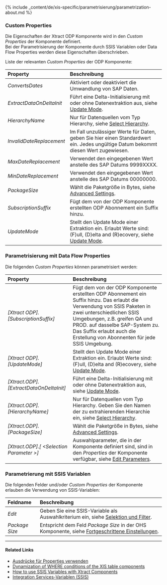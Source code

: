 
{% include _content/de/xis-specific/parametrisierung/parametrization-about.md  %}

### Custom Properties

Die Eigenschaften der Xtract ODP Komponente wird in den *Custom Properties* der Komponente definiert. <br>
Bei der Parametrisierung der Komponente durch SSIS Variablen oder Data Flow Properties werden diese Eigenschaften überschrieben.

Liste der relevanten *Custom Properties* der ODP Komponente:

|Property|Beschreibung|
|:----|:----|
| *ConvertsDates* | Aktiviert oder deaktiviert die Umwandlung von SAP Daten.|
| *ExtractDataOnDeltaInit* | Führt eine Delta-Initialisierung mit oder ohne Datenextraktion aus, siehe [Update Mode](./odp-define#load-verfahren-update-mode).|
| *HierarchyName* | Nur für Datenquellen vom Typ Hierarchy, siehe [Select Hierarchy](./odp-extractors#select-hierarchy).|
| *InvalidDateReplacement* | Im Fall unzulässiger Werte für Daten, geben Sie hier einen Standardwert ein. Jedes ungültige Datum bekommt diesen Wert zugewiesen.|
| *MaxDateReplacement* | Verwendet den eingegebenen Wert anstelle des SAP Datums 9999XXXX.|
| *MinDateReplacement* | Verwendet den eingegebenen Wert anstelle des SAP Datums 00000000.|
| *PackageSize* | Wählt die Paketgröße in Bytes, siehe [Advanced Settings](./odp-settings#fortgeschrittene-einstellungen).|
| *SubscriptionSuffix* | Fügt dem von der ODP Komponente erstellten ODP Abonnement ein Suffix hinzu.|
| *UpdateMode* | Stellt den Update Mode einer Extraktion ein. Erlaubt Werte sind: (F)ull, (D)elta and (R)ecovery, siehe [Update Mode](./odp-define#load-verfahren-update-mode).|

### Parametrisierung mit Data Flow Properties
Die folgenden *Custom Properties* können parametrisiert werden:

|Property|Beschreibung|
|:----|:----|
| *[Xtract ODP].[SubscriptionSuffix]*| Fügt dem von der ODP Komponente erstellten ODP Abonnement ein Suffix hinzu. Das erlaubt die Verwendung von SSIS Paketen in zwei unterschiedlichen SSIS Umgebungen, z.B. greifen QA und PROD. auf dasselbe SAP-System zu. Das Suffix erlaubt auch die Erstellung von Abonnenten für jede SSIS Umgebung.|
| *[Xtract ODP].[UpdateMode]*| Stellt den Update Mode einer Extraktion ein. Erlaubt Werte sind: (F)ull, (D)elta and (R)ecovery, siehe [Update Mode](./odp-define#load-verfahren-update-mode).|
| *[Xtract.ODP].[ExtractDataOnDeltaInit]*| Führt eine Delta-Initialisierung mit oder ohne Datenextraktion aus, siehe [Update Mode](./odp-define#load-verfahren-update-mode).|
| *[Xtract.ODP].[HierarchyName]*| Nur für Datenquellen vom Typ Hierarchy. Geben Sie den Namen der zu extrahierenden Hierarchie ein, siehe [Select Hierarchy](./odp-extractors#select-hierarchy). |
| *[Xtract.ODP].[PackageSize]*| Wählt die Paketgröße in Bytes, siehe [Advanced Settings](./odp-settings#fortgeschrittene-einstellungen). |
| *[Xtract.ODP].[ &lt;Selection Parameter &gt;]*| Auswahlparameter, die in der Komponente definiert sind, sind in den *Properties* der Komponente verfügbar, siehe [Edit Parameters](./odp-settings#parameter-bearbeiten). |

### Parametrierung mit SSIS Variablen
Die folgenden Felder und/oder *Custom Properties* der Komponente erlauben die Verwendung von SSIS-Variablen:

|Feldname|Beschreibung|
|:----|:----|
| *Edit*|Geben Sie eine SSIS-Variable als Auswahlkriterium ein, siehe [Selektion und Filter](./odp-define#selektion-und-filter).|
| *Package Size* | Entspricht dem Feld *Package Size* in der OHS Komponente, siehe [Fortgeschrittene Einstellungen](./odp-settings#fortgeschrittene-einstellungen).|

****
#### Related Links
- [Ausdrücke für Properties verwenden](../parametrisierung/parametrisierung-properties#ausdrücke-für-properties-verwenden) 
- [Dynamization of WHERE conditions of the XIS table components](https://kb.theobald-software.com/xtract-is/Dynamization-of-WHERE-conditions-of-the-XIS-table-components)
- [How to use SSIS Variables with Xtract Components](../parametrisierung/parametrisierung-variablen) 
- [Integration Services-Variablen (SSIS)](https://docs.microsoft.com/de-de/sql/integration-services/integration-services-ssis-variables?view=sql-server-ver15)